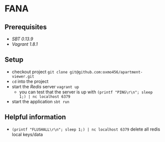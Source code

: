 # FANA

## Prerequisites

- *SBT 0.13.9*
- *Vagrant 1.8.1*

## Setup

- checkout project `git clone git@github.com:oxmo456/apartment-viewer.git`
- `cd` into the project
- start the *Redis* server `vagrant up`
  - you can test that the server is up with `(printf "PING\r\n"; sleep 1;) | nc localhost 6379`
- start the application `sbt run`

## Helpful information
 
- `(printf "FLUSHALL\r\n"; sleep 1;) | nc localhost 6379` delete all redis local keys/data